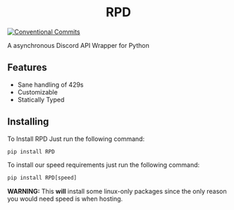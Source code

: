 <h1 align="center">RPD</h1>

[![Conventional Commits](https://img.shields.io/badge/Conventional%20Commits-1.0.0-yellow.svg)](https://conventionalcommits.org)

A asynchronous Discord API Wrapper for Python

## Features

- Sane handling of 429s
- Customizable
- Statically Typed

## Installing

To Install RPD Just run the following command:

```py
pip install RPD
```

To install our speed requirements just run the following command:

```py
pip install RPD[speed]
```
**WARNING:** This **will** install some linux-only packages since the only reason you would need speed is when hosting.
